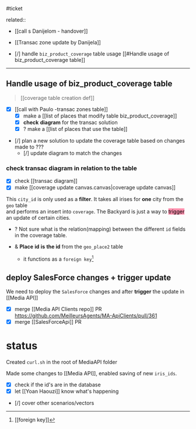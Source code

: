 #ticket 

related:: 
- [[call s Danijelom - handover]]
- [[Transac zone update by Danijela]]

- [/] handle `biz_product_coverage` table usage [[#Handle usage of biz_product_coverage table]]

___
## Handle usage of biz_product_coverage table
> [[coverage table creation def]]

- [x] [[call with Paulo -transac zones table]]
	- [x] make a [[list of places that modify table biz_product_coverage]]
	- [x] **check** **diagram** for the transac solution
	- [x] ? make a [[list of places that use the table]]
- [/] plan a new solution to update the coverage table based on changes made to ???
	- [/] update diagram to match the changes

### **check** transac diagram in relation to the table
- [x] check [[transac diagram]]
- [x] make [[coverage update canvas.canvas|coverage update canvas]]

This `city_id` is only used as a **filter**. It takes all irises for **one** city from the `geo` table  
 and performs an insert into `coverage`. The Backyard is just a way to <mark style="background: #FF5582A6;">trigger</mark> an update of  certain cities.

- ? Not sure what is the relation(mapping) between the different `id` fields in the coverage table.

- & **Place** **id** **is** **the id** from the `geo_place2` table
	- it functions as a `foreign key`[^1]

## deploy SalesForce changes + trigger update

We need to deploy the `SalesForce` changes and after **trigger** the update in [[Media API]]

- [x] merge [[Media API Clients repo]] PR https://github.com/MeilleursAgents/MA-ApiClients/pull/361
- [x] merge [[SalesForceApi]] PR 

# status

Created `curl.sh` in the root of MediaAPI folder

Made some changes to [[Media API]], enabled saving of new `iris_ids`.

- [x] check if the id's are in the database
- [x] let [[Yoan Haouzi]] know what's happening
- [/] cover other scenarios/vectors


[^1]: [[foreign key]]